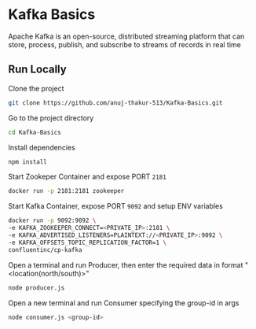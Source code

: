 
# Kafka Basics

Apache Kafka is an open-source, distributed streaming platform that can store, process, publish, and subscribe to streams of records in real time



## Run Locally

Clone the project

```bash
git clone https://github.com/anuj-thakur-513/Kafka-Basics.git
```

Go to the project directory

```bash
cd Kafka-Basics
```

Install dependencies

```bash
npm install
```

Start Zookeper Container and expose PORT ```2181```

```bash
docker run -p 2181:2181 zookeeper
```

Start Kafka Container, expose PORT ```9092``` and setup ENV variables

```bash
docker run -p 9092:9092 \
-e KAFKA_ZOOKEEPER_CONNECT=<PRIVATE_IP>:2181 \
-e KAFKA_ADVERTISED_LISTENERS=PLAINTEXT://<PRIVATE_IP>:9092 \
-e KAFKA_OFFSETS_TOPIC_REPLICATION_FACTOR=1 \
confluentinc/cp-kafka
```

Open a terminal and run Producer, then enter the required data in format "<rider-name> <location(north/south)>"
```bash
node producer.js
```

Open a new terminal and run Consumer specifying the group-id in args
```bash
node consumer.js <group-id>
```
